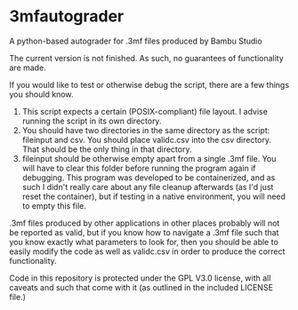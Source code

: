 # 3mfautograder
A python-based autograder for .3mf files produced by Bambu Studio

The current version is not finished. As such, no guarantees of functionality are made. 

If you would like to test or otherwise debug the script, there are a few things you should know. 

1. This script expects a certain (POSIX-compliant) file layout. 
I advise running the script in its own directory. 
2. You should have two directories in the same directory as the script: fileinput and csv. 
You should place validc.csv into the csv directory. That should be the only thing in that directory.
3. fileinput should be otherwise empty apart from a single .3mf file. You will have to clear this folder before running the program again if debugging. This program was developed to be containerized, and as such I didn't really care about any file cleanup afterwards (as I'd just reset the container), but if testing in a native environment, you will need to empty this file. 

.3mf files produced by other applications in other places probably will not be reported as valid, but if you know how to navigate a .3mf file such that you know exactly what parameters to look for, then you should be able to easily modify the code as well as validc.csv in order to produce the correct functionality. 

Code in this repository is protected under the GPL V3.0 license, with all caveats and such that come with it (as outlined in the included LICENSE file.)





